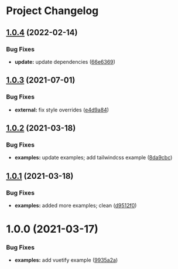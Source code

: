 # Project Changelog

## [1.0.4](https://github.com/GrabarzUndPartner/nuxt-custom-elements-example/compare/v1.0.3...v1.0.4) (2022-02-14)


### Bug Fixes

* **update:** update dependencies ([66e6369](https://github.com/GrabarzUndPartner/nuxt-custom-elements-example/commit/66e63694bd3d886973f23304d947578dffeeafbd))

## [1.0.3](https://github.com/GrabarzUndPartner/nuxt-custom-elements-example/compare/v1.0.2...v1.0.3) (2021-07-01)


### Bug Fixes

* **external:** fix style overrides ([e4d9a84](https://github.com/GrabarzUndPartner/nuxt-custom-elements-example/commit/e4d9a84dabc032c840f8f72962986ed6e2ebf7ad))

## [1.0.2](https://github.com/GrabarzUndPartner/nuxt-custom-elements-example/compare/v1.0.1...v1.0.2) (2021-03-18)


### Bug Fixes

* **examples:** update examples; add tailwindcss example ([8da9cbc](https://github.com/GrabarzUndPartner/nuxt-custom-elements-example/commit/8da9cbc00da97a2adca2a793a071730d3c87841f))

## [1.0.1](https://github.com/GrabarzUndPartner/nuxt-custom-elements-example/compare/v1.0.0...v1.0.1) (2021-03-18)


### Bug Fixes

* **examples:** added more examples; clean ([d9512f0](https://github.com/GrabarzUndPartner/nuxt-custom-elements-example/commit/d9512f0f09d5b64d2e6ae6d683c92b01973f3c65))

# 1.0.0 (2021-03-17)


### Bug Fixes

* **examples:** add vuetify example ([9935a2a](https://github.com/GrabarzUndPartner/nuxt-custom-elements-example/commit/9935a2acd50605dfe29435b0ccaaf0981dac4c72))
